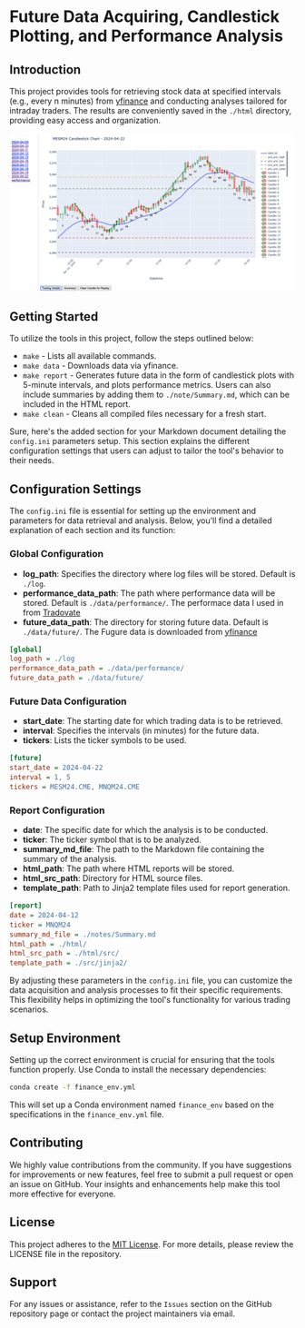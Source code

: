 # Future Data Acquiring, Candlestick Plotting, and Performance Analysis

## Introduction
This project provides tools for retrieving stock data at specified intervals (e.g., every n minutes) from [yfinance](https://pypi.org/project/yfinance/) and conducting analyses tailored for intraday traders. The results are conveniently saved in the `./html` directory, providing easy access and organization.

![Screenshot](./img/sample.png)

## Getting Started
To utilize the tools in this project, follow the steps outlined below:

- `make` - Lists all available commands.
- `make data` - Downloads data via yfinance.
- `make report` - Generates future data in the form of candlestick plots with 5-minute intervals, and plots performance metrics. Users can also include summaries by adding them to `./note/Summary.md`, which can be included in the HTML report.
- `make clean` - Cleans all compiled files necessary for a fresh start.

Sure, here's the added section for your Markdown document detailing the `config.ini` parameters setup. This section explains the different configuration settings that users can adjust to tailor the tool's behavior to their needs.


## Configuration Settings

The `config.ini` file is essential for setting up the environment and parameters for data retrieval and analysis. Below, you'll find a detailed explanation of each section and its function:

### Global Configuration

- **log_path**: Specifies the directory where log files will be stored. Default is `./log`.
- **performance_data_path**: The path where performance data will be stored. Default is `./data/performance/`. The performace data I used in from [Tradovate](https://www.tradovate.com/)
- **future_data_path**: The directory for storing future data. Default is `./data/future/`. The Fugure data is downloaded from [yfinance](https://pypi.org/project/yfinance/)

```ini
[global]
log_path = ./log
performance_data_path = ./data/performance/
future_data_path = ./data/future/
```

### Future Data Configuration

- **start_date**: The starting date for which trading data is to be retrieved.
- **interval**: Specifies the intervals (in minutes) for the future data.
- **tickers**: Lists the ticker symbols to be used.

```ini
[future]
start_date = 2024-04-22
interval = 1, 5
tickers = MESM24.CME, MNQM24.CME
```

### Report Configuration

- **date**: The specific date for which the analysis is to be conducted.
- **ticker**: The ticker symbol that is to be analyzed.
- **summary_md_file**: The path to the Markdown file containing the summary of the analysis.
- **html_path**: The path where HTML reports will be stored.
- **html_src_path**: Directory for HTML source files.
- **template_path**: Path to Jinja2 template files used for report generation.

```ini
[report]
date = 2024-04-12
ticker = MNQM24
summary_md_file = ./notes/Summary.md
html_path = ./html/
html_src_path = ./html/src/
template_path = ./src/jinja2/
```

By adjusting these parameters in the `config.ini` file, you can customize the data acquisition and analysis processes to fit their specific requirements. This flexibility helps in optimizing the tool's functionality for various trading scenarios.


## Setup Environment
Setting up the correct environment is crucial for ensuring that the tools function properly. Use Conda to install the necessary dependencies:

```bash
conda create -f finance_env.yml
```

This will set up a Conda environment named `finance_env` based on the specifications in the `finance_env.yml` file.

## Contributing
We highly value contributions from the community. If you have suggestions for improvements or new features, feel free to submit a pull request or open an issue on GitHub. Your insights and enhancements help make this tool more effective for everyone.

## License
This project adheres to the [MIT License](LICENSE). For more details, please review the LICENSE file in the repository.

## Support
For any issues or assistance, refer to the `Issues` section on the GitHub repository page or contact the project maintainers via email.

